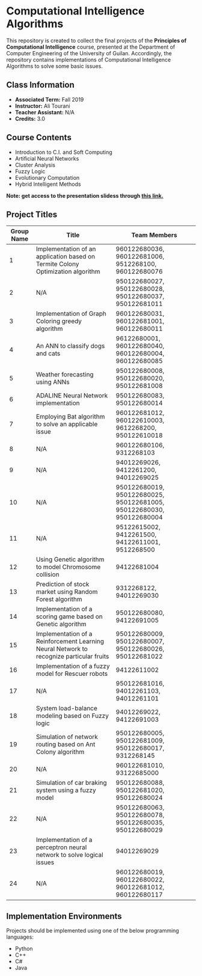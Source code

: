 # Computational Intelligence Algorithms

This repository is created to collect the final projects of the **Principles of Computational Intelligence** course, presented at the Department of Computer Engineering of the University of Guilan. Accordingly, the repository contains implementations of Computational Intelligence Algorithms to solve some basic issues.

## Class Information
- **Associated Term:** Fall 2019
- **Instructor:** Ali Tourani
- **Teacher Assistant:** N/A
- **Credits:** 3.0


## Course Contents
- Introduction to C.I. and Soft Computing
- Artificial Neural Networks
- Cluster Analysis
- Fuzzy Logic
- Evolutionary Computation
- Hybrid Intelligent Methods

****Note: get access to the presentation slidess through [this link.](http://alitourani.ir/downloadable-files/ "this link.")****

## Project Titles
| Group Name | Title | Team Members |
| ------------ | ------------ | ------------ |
| 1 | Implementation of an application based on Termite Colony Optimization algorithm | 960122680036, 960122681006, 9512268100, 960122680076 |
| 2 | N/A | 950122680027, 950122680028, 950122680037, 950122681011 |
| 3 | Implementation of Graph Coloring greedy algorithm | 960122680031, 960122681001, 960122680011 |
| 4 | An ANN to classify dogs and cats | 96122680001, 960122680040, 960122680004, 960122680085 |
| 5 | Weather forecasting using ANNs | 950122680008, 950122680020, 950122681008 |
| 6 | ADALINE Neural Network implementation | 950122680083, 950122680014 |
| 7 | Employing Bat algorithm to solve an applicable issue | 960122681012, 960122610003, 9612268200, 950122610018 |
| 8 | N/A | 960122680106, 9312268103 |
| 9 | N/A | 94012269026, 9412261200, 94012269025 |
| 10 | N/A | 950122680019, 950122680025, 950122681005, 950122680030, 950122680004 |
| 11 | N/A | 95122615002, 9412261500, 94122611001, 9512268500 |
| 12 | Using Genetic algorithm to model Chromosome collision | 94122681004 |
| 13 | Prediction of stock market using Random Forest algorithm | 9312268122, 94012269030 |
| 14 | Implementation of a scoring game based on Genetic algorithm | 950122680080, 94122691005 |
| 15 | Implementation of a Reinforcement Learning Neural Network to recognize particular fruits | 950122680009, 950122680007, 950122680026, 950122681022 |
| 16 | Implementation of a fuzzy model for Rescuer robots | 94122611002 |
| 17 | N/A | 950122681016, 94012261103, 94012261101 |
| 18 | System load-balance modeling based on Fuzzy logic | 94012269022, 94122691003 |
| 19 | Simulation of network routing based on Ant Colony algorithm | 950122680005, 950122681009, 950122680017, 9312268145 |
| 20 | N/A | 960122681010, 93122685000 |
| 21 | Simulation of car braking system using a fuzzy model | 950122680088, 950122681020, 950122680024 |
| 22 | N/A | 950122680063, 950122680078, 950122680035, 950122680029 |
| 23 | Implementation of a perceptron neural network to solve logical issues | 94012269029 |
| 24 | N/A | 960122680019, 960122680022, 960122681012, 960122680117 |

## Implementation Environments
Projects should be implemented using one of the below programming languages:
- Python
- C++
- C#
- Java
